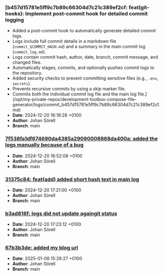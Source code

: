 ### [b457d15781e5ff9c7b89c66304d7c21c389ef2cf: feat(git-hooks): Implement post-commit hook for detailed commit logging

- Added a post-commit hook to automatically generate detailed commit logs.
- Logs include full commit details in a markdown file (`commit_$COMMIT_HASH.md`) and a summary in the main commit log (`commit_log.md`).
- Logs contain commit hash, author, date, branch, commit message, and changed files.
- Automatically stages, commits, and optionally pushes commit logs to the repository.
- Added security checks to prevent committing sensitive files (e.g., `.env`, `secrets`).
- Prevents recursive commits by using a skip marker file.
- Commits both the individual commit log file and the main log file.](/opt/my-private-repos/development-toolbox-compose-file-generator/logs/commit_b457d15781e5ff9c7b89c66304d7c21c389ef2cf.md)
- **Date**: 2024-12-20 16:18:28 +0100
- **Author**: Johan Sörell
- **Branch**: main

### [7f538fa1df674690da4385a29090008868da400a: added the logs manually because of a bug](/opt/my-private-repos/development-toolbox-compose-file-generator/logs/commit_7f538fa1df674690da4385a29090008868da400a.md)
- **Date**: 2024-12-20 16:52:08 +0100
- **Author**: Johan Sörell
- **Branch**: main

### [31375c84: feat(add) added short hash text in main log](/opt/my-private-repos/development-toolbox-compose-file-generator/logs/commit_31375c8412082a516e4266a9b27ade0f4435e614.md)
- **Date**: 2024-12-20 17:21:00 +0100
- **Author**: Johan Sörell
- **Branch**: main

### [b3ad816f: logs did not update againgit status](/opt/my-private-repos/development-toolbox-compose-file-generator/logs/commit_b3ad816fcebd35b9b73e744ac7ebf26acf24ce38.md)
- **Date**: 2024-12-20 17:23:12 +0100
- **Author**: Johan Sörell
- **Branch**: main

### [67b3b3de: added my blog url](/opt/my-private-repos/development-toolbox-compose-file-generator/logs/commit_67b3b3de1b1b8273dcc5506638ad1a4e7a79d7b0.md)
- **Date**: 2025-01-08 15:28:27 +0100
- **Author**: Johan Sörell
- **Branch**: main

